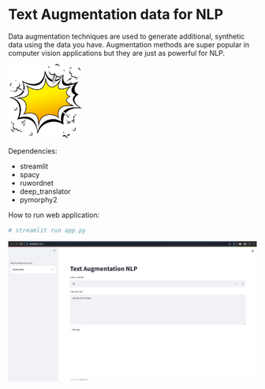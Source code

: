 # Text Augmentation data for NLP

Data augmentation techniques are used to generate additional, synthetic data using the data you have. Augmentation methods are super popular in computer vision applications but they are just as powerful for NLP. 

<img src="pngwing.com.png" width="150"/>

Dependencies:
  + streamlit
  + spacy
  + ruwordnet
  + deep_translator
  + pymorphy2


How to run web application:
```python
# streamlit run app.py
```

<img src="screen.png" width="850"/>
